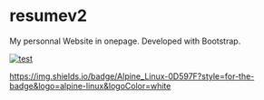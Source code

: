 # resumev2
 My personnal Website in onepage. Developed with Bootstrap.

 [![test](https://github.com/fklein82/resumev2/workflows/test/badge.svg)](https://github.com/fklein82/resumev2/actions?query=workflow%3Atest)

https://img.shields.io/badge/Alpine_Linux-0D597F?style=for-the-badge&logo=alpine-linux&logoColor=white

